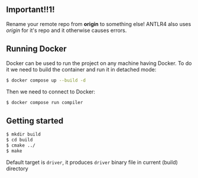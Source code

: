 ## Important!!1!
Rename your remote repo from **origin** to something else!
ANTLR4 also uses *origin* for it's repo and it otherwise causes errors. 

## Running Docker
Docker can be used to run the project on any machine having Docker.
To do it we need to build the container and run it in detached mode:
```bash
$ docker compose up --build -d
```
Then we need to connect to Docker:
```bash
$ docker compose run compiler
```

## Getting started
```bash
$ mkdir build
$ cd build
$ cmake ../
$ make
```
Default target is `driver`, it produces `driver` binary file in current (build) directory
